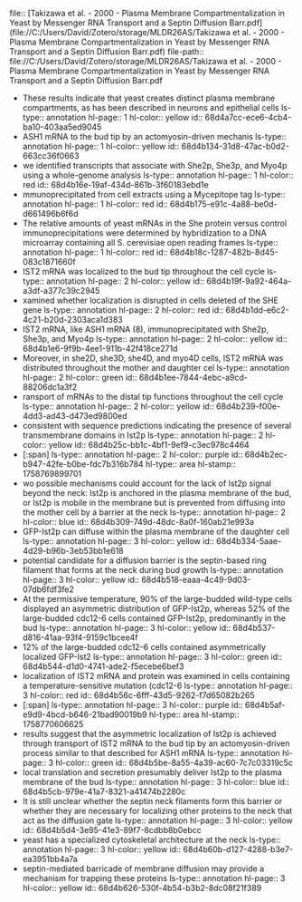 file:: [Takizawa et al. - 2000 - Plasma Membrane Compartmentalization in Yeast by Messenger RNA Transport and a Septin Diffusion Barr.pdf](file://C:/Users/David/Zotero/storage/MLDR26AS/Takizawa et al. - 2000 - Plasma Membrane Compartmentalization in Yeast by Messenger RNA Transport and a Septin Diffusion Barr.pdf)
file-path:: file://C:/Users/David/Zotero/storage/MLDR26AS/Takizawa et al. - 2000 - Plasma Membrane Compartmentalization in Yeast by Messenger RNA Transport and a Septin Diffusion Barr.pdf

- These results indicate that yeast creates distinct plasma membrane compartments, as has been described in neurons and epithelial cells
  ls-type:: annotation
  hl-page:: 1
  hl-color:: yellow
  id:: 68d4a7cc-ece6-4cb4-ba10-403aa5ed9045
- ASH1 mRNA to the bud tip by an actomyosin-driven mechanis
  ls-type:: annotation
  hl-page:: 1
  hl-color:: yellow
  id:: 68d4b134-31d8-47ac-b0d2-663cc36f0663
- we identified transcripts that associate with She2p, She3p, and Myo4p using a whole-genome analysis
  ls-type:: annotation
  hl-page:: 1
  hl-color:: red
  id:: 68d4b16e-19af-434d-861b-3f60183ebd1e
- mmunoprecipitated from cell extracts using a Mycepitope tag
  ls-type:: annotation
  hl-page:: 1
  hl-color:: red
  id:: 68d4b175-e91c-4a88-be0d-d661496b6f6d
- The relative amounts of yeast mRNAs in the She protein versus control immunoprecipitations were determined by hybridization to a DNA microarray containing all S. cerevisiae open reading frames
  ls-type:: annotation
  hl-page:: 1
  hl-color:: red
  id:: 68d4b18c-1287-482b-8d45-083c1871660f
- IST2 mRNA was localized to the bud tip throughout the cell cycle
  ls-type:: annotation
  hl-page:: 2
  hl-color:: yellow
  id:: 68d4b19f-9a92-464a-a3df-a377c39c2945
- xamined whether localization is disrupted in cells deleted of the SHE gene
  ls-type:: annotation
  hl-page:: 2
  hl-color:: red
  id:: 68d4b1dd-e6c2-4c21-b20d-2303aca1d383
- IST2 mRNA, like ASH1 mRNA (8), immunoprecipitated with She2p, She3p, and Myo4p
  ls-type:: annotation
  hl-page:: 2
  hl-color:: yellow
  id:: 68d4b1e6-9f9b-4ee1-911b-42f418ce271d
- Moreover, in she2D, she3D, she4D, and myo4D cells, IST2 mRNA was distributed throughout the mother and daughter cel
  ls-type:: annotation
  hl-page:: 2
  hl-color:: green
  id:: 68d4b1ee-7844-4ebc-a9cd-88206dc1a3f2
- ransport of mRNAs to the distal tip functions throughout the cell cycle
  ls-type:: annotation
  hl-page:: 2
  hl-color:: yellow
  id:: 68d4b239-f00e-4dd3-ad43-d473ed9800ed
- consistent with sequence predictions indicating the presence of several transmembrane domains in Ist2p
  ls-type:: annotation
  hl-page:: 2
  hl-color:: yellow
  id:: 68d4b25c-bb1c-4bf1-9ef9-c3ec978c4464
- [:span]
  ls-type:: annotation
  hl-page:: 2
  hl-color:: purple
  id:: 68d4b2ec-b947-42fe-b0be-fdc7b316b784
  hl-type:: area
  hl-stamp:: 1758769899701
- wo possible mechanisms could account for the lack of Ist2p signal beyond the neck: Ist2p is anchored in the plasma membrane of the bud, or Ist2p is mobile in the membrane but is prevented from diffusing into the mother cell by a barrier at the neck
  ls-type:: annotation
  hl-page:: 2
  hl-color:: blue
  id:: 68d4b309-749d-48dc-8a0f-160ab21e993a
- GFP-Ist2p can diffuse within the plasma membrane of the daughter cell
  ls-type:: annotation
  hl-page:: 3
  hl-color:: yellow
  id:: 68d4b334-5aae-4d29-b96b-3eb53bb1e618
- potential candidate for a diffusion barrier is the septin-based ring filament that forms at the neck during bud growth
  ls-type:: annotation
  hl-page:: 3
  hl-color:: yellow
  id:: 68d4b518-eaaa-4c49-9d03-07db6fdf3fe2
- At the permissive temperature, 90% of the large-budded wild-type cells displayed an asymmetric distribution of GFP-Ist2p, whereas 52% of the large-budded cdc12-6 cells contained GFP-Ist2p, predominantly in the bud
  ls-type:: annotation
  hl-page:: 3
  hl-color:: yellow
  id:: 68d4b537-d816-41aa-93f4-9159c1bcee4f
- 12% of the large-budded cdc12-6 cells contained asymmetrically localized GFP-Ist2
  ls-type:: annotation
  hl-page:: 3
  hl-color:: green
  id:: 68d4b544-d1d0-4741-ade2-f5ecebe6bef3
- localization of IST2 mRNA and protein was examined in cells containing a temperature-sensitive mutation (cdc12-6
  ls-type:: annotation
  hl-page:: 3
  hl-color:: red
  id:: 68d4b56c-6fff-43d5-9262-f7d65082b265
- [:span]
  ls-type:: annotation
  hl-page:: 3
  hl-color:: purple
  id:: 68d4b5af-e9d9-4bcd-b646-21bad90019b9
  hl-type:: area
  hl-stamp:: 1758770606625
- results suggest that the asymmetric localization of Ist2p is achieved through transport of IST2 mRNA to the bud tip by an actomyosin-driven process similar to that described for ASH1 mRNA
  ls-type:: annotation
  hl-page:: 3
  hl-color:: green
  id:: 68d4b5be-8a55-4a39-ac60-7c7c03319c5c
- local translation and secretion presumably deliver Ist2p to the plasma membrane of the bud
  ls-type:: annotation
  hl-page:: 3
  hl-color:: blue
  id:: 68d4b5cb-979e-41a7-8321-a41474b2280c
- It is still unclear whether the septin neck filaments form this barrier or whether they are necessary for localizing other proteins to the neck that act as the diffusion gate
  ls-type:: annotation
  hl-page:: 3
  hl-color:: yellow
  id:: 68d4b5d4-3e95-41e3-89f7-8cdbb8b0ebcc
- yeast has a specialized cytoskeletal architecture at the neck
  ls-type:: annotation
  hl-page:: 3
  hl-color:: yellow
  id:: 68d4b60b-d127-4288-b3e7-ea3951bb4a7a
- septin-mediated barricade of membrane diffusion may provide a mechanism for trapping these proteins
  ls-type:: annotation
  hl-page:: 3
  hl-color:: yellow
  id:: 68d4b626-530f-4b54-b3b2-8dc08f21f389